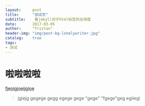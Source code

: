 ```yaml
---
layout:     post
title:      "测试页"
subtitle:    看jekyll对于html标签的支持度
date:       2017-03-05
author:     "Tristan"
header-img: "img/post-bg-lonelywriter.jpg"
catalog:    true
tags:
- 测试
---
```



啦啦啦啦
===



<abbr  title="lalal">fjeoigjoeijgioe</abbr>


<blockquote site="www.baidu.com">jgiejg
gegege
gegg
egege
gege
<q>gege</q>
"fgege"geg
egiiegi</blockquote>


